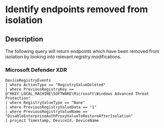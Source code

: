 # Identify endpoints removed from isolation

## Description

The following query will return endpoints which have been removed from isolation by looking into relevant registry modifications.

### Microsoft Defender XDR
```
DeviceRegistryEvents
| where ActionType == "RegistryValueDeleted"
| where PreviousRegistryKey == @"HKEY_LOCAL_MACHINE\SOFTWARE\Microsoft\Windows Advanced Threat Protection"
| where RegistryValueType == "None"
| where PreviousRegistryValueData == "1"
| where PreviousRegistryValueName == "DisableEnterpriseAuthProxyValueToRestoreAfterIsolation"
| project Timestamp, DeviceId, DeviceName
```
